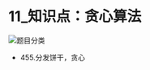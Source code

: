 # 11_知识点：贪心算法

![题目分类](https://code-thinking-1253855093.file.myqcloud.com/pics/20210917104315.png)

- 455.分发饼干，贪心

